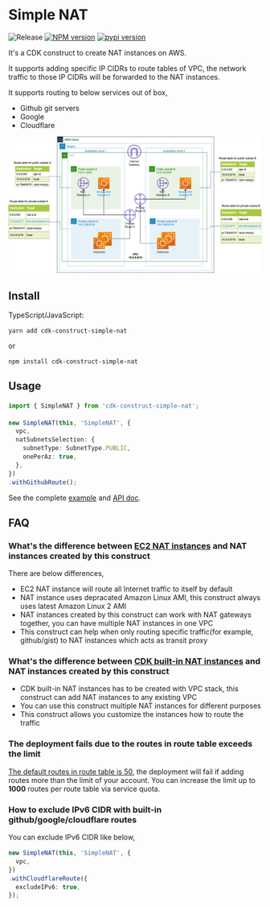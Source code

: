 # Simple NAT

![Release](https://github.com/zxkane/snat/workflows/Release/badge.svg)
[![NPM version](http://img.shields.io/npm/v/cdk-construct-simple-nat.svg?style=flat-square)](https://www.npmjs.com/package/cdk-construct-simple-nat)
[![pypi version](http://img.shields.io/pypi/v/zxkane.cdk-construct-simple-nat.svg?style=flat-square)](https://pypi.org/project/zxkane.cdk-construct-simple-nat/)

It's a CDK construct to create NAT instances on AWS. 

It supports adding specific IP CIDRs to route tables of VPC, the network traffic to those IP CIDRs will be forwarded to the NAT instances.

It supports routing to below services out of box,

- Github git servers
- Google
- Cloudflare

![Arch diagram](arch.png)

## Install
TypeScript/JavaScript:

```shell
yarn add cdk-construct-simple-nat
```

or

```shell
npm install cdk-construct-simple-nat
```

## Usage

```ts
import { SimpleNAT } from 'cdk-construct-simple-nat';

new SimpleNAT(this, 'SimpleNAT', {
  vpc,
  natSubnetsSelection: {
    subnetType: SubnetType.PUBLIC,
    onePerAz: true,
  },
})
.withGithubRoute();
```

See the complete [example](example/) and [API doc][api-doc].

## FAQ
### What's the difference between [EC2 NAT instances][nat-instances] and NAT instances created by this construct

There are below differences,

- EC2 NAT instance will route all Internet traffic to itself by default
- NAT instance uses depracated Amazon Linux AMI, this construct always uses latest Amazon Linux 2 AMI
- NAT instances created by this construct can work with NAT gateways together, you can have multiple NAT instances in one VPC
- This construct can help when only routing specific traffic(for example, github/gist) to NAT instances which acts as transit proxy 

### What's the difference between [CDK built-in NAT instances][cdk-ec2-nat-instances] and NAT instances created by this construct

- CDK built-in NAT instances has to be created with VPC stack, this construct can add NAT instances to any existing VPC
- You can use this construct multiple NAT instances for different purposes
- This construct allows you customize the instances how to route the traffic

### The deployment fails due to the routes in route table exceeds the limit

[The default routes in route table is 50][vpc-limits-route-tables], the deployment will fail if adding routes more than the limit of your account. 
You can increase the limit up to **1000** routes per route table via service quota.

### How to exclude IPv6 CIDR with built-in github/google/cloudflare routes

You can exclude IPv6 CIDR like below,

```ts
new SimpleNAT(this, 'SimpleNAT', {
  vpc,
})
.withCloudflareRoute({
  excludeIPv6: true,
});
```

[nat-instances]: https://docs.aws.amazon.com/cdk/api/latest/docs/aws-ec2-readme.html#using-nat-instances
[cdk-ec2-nat-instances]: https://docs.aws.amazon.com/cdk/api/latest/docs/aws-ec2-readme.html#using-nat-instances
[api-doc]: ./API.md
[vpc-limits-route-tables]: https://docs.aws.amazon.com/vpc/latest/userguide/amazon-vpc-limits.html#vpc-limits-route-tables